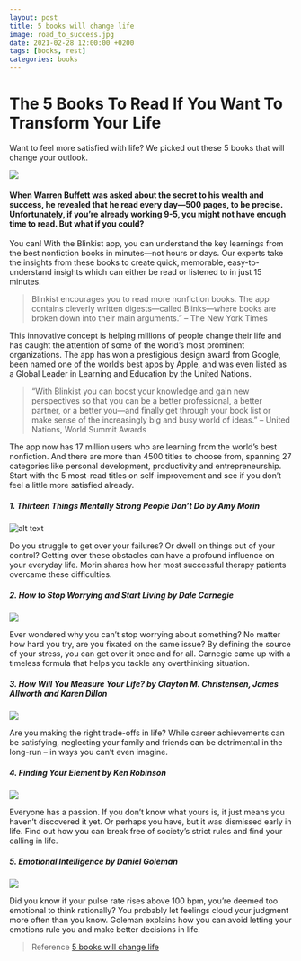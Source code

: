 ```yaml
---
layout: post
title: 5 books will change life
image: road_to_success.jpg
date: 2021-02-28 12:00:00 +0200
tags: [books, rest]
categories: books
---
```


# The 5 Books To Read If You Want To Transform Your Life
Want to feel more satisfied with life? We picked out these 5 books that will change your outlook.

![](https://assets.entrepreneur.com/content/3x2/2000/1403207478-overcome-obstacles-achieve-peak-performance.jpg?width=700&crop=2:1)

#### When Warren Buffett was asked about the secret to his wealth and success, he revealed that he read every day—500 pages, to be precise. Unfortunately, if you’re already working 9-5, you might not have enough time to read. But what if you could?

You can! With the Blinkist app, you can understand the key learnings from the best nonfiction books in minutes—not hours or days. Our experts take the insights from these books to create quick, memorable, easy-to-understand insights which can either be read or listened to in just 15 minutes.

> Blinkist encourages you to read more nonfiction books. The app contains cleverly written digests—called Blinks—where books are broken down into their main arguments.”
– The New York Times

This innovative concept is helping millions of people change their life and has caught the attention of some of the world’s most prominent organizations. The app has won a prestigious design award from Google, been named one of the world’s best apps by Apple, and was even listed as a Global Leader in Learning and Education by the United Nations.

> “With Blinkist you can boost your knowledge and gain new perspectives so that you can be a better professional, a better partner, or a better you—and finally get through your book list or make sense of the increasingly big and busy world of ideas.”
– United Nations, World Summit Awards

The app now has 17 million users who are learning from the world’s best nonfiction. And there are more than 4500 titles to choose from, spanning 27 categories like personal development, productivity and entrepreneurship. Start with the 5 most-read titles on self-improvement and see if you don’t feel a little more satisfied already.


##### 1. Thirteen Things Mentally Strong People Don’t Do by Amy Morin

![alt text](https://d2i5t58cb8fkm0.cloudfront.net/wp-content/uploads/2017/01/02142635/13-things-mentally-strong-people-dont-do-en-199x300.jpg)

Do you struggle to get over your failures? Or dwell on things out of your control? Getting over these obstacles can have a profound influence on your everyday life. Morin shares how her most successful therapy patients overcame these difficulties.

##### 2. How to Stop Worrying and Start Living by Dale Carnegie

![](https://d2i5t58cb8fkm0.cloudfront.net/wp-content/uploads/2016/12/08120521/cvr9780671035976_9780671035976_hr-193x300.jpg)

Ever wondered why you can’t stop worrying about something? No matter how hard you try, are you fixated on the same issue? By defining the source of your stress, you can get over it once and for all. Carnegie came up with a timeless formula that helps you tackle any overthinking situation.

##### 3. How Will You Measure Your Life? by Clayton M. Christensen, James Allworth and Karen Dillon

![](https://d2i5t58cb8fkm0.cloudfront.net/wp-content/uploads/2016/12/08121137/4184mccTsrL._SX333_BO1204203200_-201x300.jpg)

Are you making the right trade-offs in life? While career achievements can be satisfying, neglecting your family and friends can be detrimental in the long-run – in ways you can’t even imagine.

##### 4. Finding Your Element by Ken Robinson

![](https://d2i5t58cb8fkm0.cloudfront.net/wp-content/uploads/2017/01/02143049/finding-your-element-en-199x300.jpg)

Everyone has a passion. If you don’t know what yours is, it just means you haven’t discovered it yet. Or perhaps you have, but it was dismissed early in life. Find out how you can break free of society’s strict rules and find your calling in life.

##### 5. Emotional Intelligence by Daniel Goleman

![](https://d2i5t58cb8fkm0.cloudfront.net/wp-content/uploads/2016/12/08115659/Emotional-Intelligence-book-cover-1-191x300.jpg)

Did you know if your pulse rate rises above 100 bpm, you’re deemed too emotional to think rationally? You probably let feelings cloud your judgment more often than you know. Goleman explains how you can avoid letting your emotions rule you and make better decisions in life.

> Reference
[5 books will change life](https://www.blinkist.com/magazine/posts/5-books-will-change-life)
